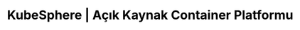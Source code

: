 ---
title: KubeSphere | Açık Kaynak Container Platformu
description: KubeSphere, kurumsal/bireysel uygulama geliştirme ve dağıtımı için Kubernetes tabanlı açık kaynaklı bir konteyner platformudur.


css: scss/index-tr.scss

section1:
  title: KubeSphere Container Platform
  topic: Hibrit Bulut İçin Tasarlandı
  content: KubeSphere, Kubernetes çekirdeğini kullanan, üçüncü taraf uygulamalar için sorunsuz entegrasyon sunmayı amaçlayan açık kaynak kodlu container platformudur.
  btnContent1: Kubernetes Üzerinde Kurulum
  btnContent2: Linux Üzerinde Kurulum

section2: 
  title: Tek Platform Onlarca Çözüm
  content: KubeSphere, yığın otomatik BT operasyonuna ve modern DevOps iş akışlarına sahip multi-tenant kurumsal sınıf bir konteyner platformudur. Ayrıca işletmelerin Kubernetes stratejisi için gereken en yaygın işlevleri içeren daha sağlam ve zengin özellikli bir platform oluşturmalarına yardımcı olan geliştirici dostu web kullanıcı arayüzü sağlar.
  children: 
    - name: Açık Kaynak
      icon: /images/home/open-source.svg
      content: 100% açık kaynaklı kendisini topluluğa adamış CNCF sertifikalı Kubernetes platform

    - name: Kolay Kurulum
      icon: /images/home/easy-to-run.svg
      content: Kubernetes cluster veya Linux serverlara kurulabilir, çevrimiçi ve air-gapped kurulum destekler

    - name: Öne Çıkaran Özellikler
      icon: /images/home/feature-rich.svg
      content: Tek platformda DevOps, service mesh, multi-tenancy, storage and network yönetimi sunar

    - name: Modüler & Tak-Çıkar
      icon: /images/home/modular-pluggable.svg
      content: Tüm modüller tak-çıkar yapıya uygun olarak geliştirilmiştir, kolayca yönetilebilir


section3:
  title: Farklı Ekiplere Faydaları
  content: Farklı ekiplerin birbirine entegre olarak çalışmasını sağlar. Geliştiriciler web konsolda tek tıkla kodunu dağıtabilir, Operasyon ekibi için merkezi gözlemlenebilirlik ve güçlü DevOps stratejisine uygun ortamı sunar, Altyapı ekibinin esnek ağ ve çözüm çözümleriyle Kubernetes cluster kurmasına ve korumasına yardımcı olur.
  children:
    - name: Altyapı Takımı
      content: Otomatik kurulum, ölçekleme ve yükseltme işlemlerini zahmetsiz gerçekleştirin
      icon: /images/home/7.svg
      children:
        - content: Kullanımınızı geliştirir ve altyapı maaliyetlerinizi azaltır
        - content: Tek arayüzde multi-cluster container platformu kontrolü sağlayın
        - content: Kusursuz güvenlik geliştirmeleri sağlar, birden çok depolama ve ağ çözümünü destekler
        - content: Tamamen güvenilir, sertifikalı bir Kubernetes platformu ve uygulama dağıtımı sunar

    - name: Geliştiriciler
      content: Kodunuza odaklanın, brakın gerisini KubeSphere halletsin
      icon: /images/home/74.png
      children:
        - content: Smooth kullanıcı deneyimi ile karmaşıklığın önüne gerçer
        - content: Her uygulama ortamına uyarlanmış toolkit ve dağıtım otomasyonu sağlar
        - content: Kullanıma hazır log kaydı, monitoring ve multi-tenant yapı, geliştirme verimliliğini artırır
        - content: Uygulama yaşam döngüsü yönetimini destekleyerek pazara giriş süresini hızlandırın

    - name: Operasyon Takımı
      content: Tek tıkla kurumsal seviye container platformu kurun
      icon: /images/home/71.svg
      children:
        - content: Altyapıdan uygulamalara merkezi günlük log kaydı, monitoring ve uyarı servisleri
        - content: Kolaylaştırılmış dağıtım, test, sürüm, yükseltme ve ölçeklendirme
        - content: Bulut uygulamaları için Kubernetes'i iyi izleyin, yönlendirin ve optimize edin
        - content: Farklı kullanıcıların alışkanlıkları için optimize edilmiş, kullanımı kolay web konsolu ve grafik paneli 

section4:
  title: Öne Çıkan Özellikler
  content: Açık kaynaklı bir ürün kullanmak ve bu ürünün kurumunuza uygun olmasını istiyorsanız doğru yerdesiniz
  children:
    - name: Kolay Provizyon
      icon: /images/home/provisioning-kubernetes.svg
      content: Kubernetes ya da herhangi bir altyapıya, kolayca deploy edin, GPU node desteği mevcuttur

    - name: K8s Kaynak Yönetimi
      icon: /images/home/k-8-s-resource-management.svg
      content: Güçlü gözlemlenebilirlik ile web console kullanarak kaynaklarınızı kolayca yönetin

    - name: Multi-tenant Yönetim
      icon: /images/home/multi-tenant-management.svg
      content: Kullanıcı yetkilendirmesi, alt hesaplar oluşturulması, LDAP desteği ile muteşem çözüm
  
  features:
    - name: Uygulama Mağazası
      icon: /images/home/store.svg
      content: Helm tabanlı uygulamalar için uygulama deposu sağlayın ve uygulama yaşam döngüsünü zahmetsiz sağlayın
      color: grape

    - name: Service Mesh (Istio Tabanlı)
      icon: /images/home/service.svg
      content: Ayrıntılı trafik yönetimi ve gözlemlenebilirliği arayüzü kullanarak kontrol altında tutun
      color: red

    - name: Zengin Gözlemlenebilirlik
      icon: /images/home/rich.svg
      content: Çok boyutlu monitoring grafikleri, multi-tenant log dosyaları, uyarılar ve bildirimler
      color: green

    - name: DevOps Modülü
      icon: /images/home/dev-ops.svg
      content: Jenkins temelli kullanıma hazır CI / CD ve S2I ve B2I dahil otomatik workflow araçları sunar
      color: orange

    - name: Birden Fazla Storage Çözümü
      icon: /images/home/multiple.svg
      content: GlusterFS, CephRBD, NFS, LocalPV çözümlerini destekler, birden çok depolama alanı desteği sunar
      color: grape

    - name: Birden Fazla Network Çözümü
      icon: /images/home/network.svg
      content: Calico ve Flannel destekler, Porter LB desteği vardır
      color: green

    - name: Multi-cluster Yönetimi 
      icon: /images/home/management.svg
      content: Uygulamaları birden çok cluster ve bulut sağlayıcıya dağıtın ve olağanüstü durum kurtarma için hazırlıklı olun
      color: orange

section5:
  title: KubeSphere ile Cloud Native Çözümler
  frontEnd:
    title: Front-End
    project: KubeSphere Web Konsol
    children:
      - icon: /images/home/mobx.jpg
      - icon: /images/home/koa.jpg
      - icon: /images/home/react.png

  backEnd:
    title: Back end （REST API）
    project: KubeSphere Back Sistem
    group:
      - name: API Sunucusu
      - name: API Geçiş Kapısı
      - name: Kontroller Yönetimi
      - name: Hesap Yönetimi
    

section6:
  title: KubeSphere'i Tercih Edenler
  content: Müşteri senaryoları, daha ayrıntılı kullanıcı senaryoları ve bulut yerel dönüşüm hikayelerini sizler için listeledik. </br> Çeşitli işletme ve kuruluşlar araştırma, üretim ve ticari ürünler için KubeSphere Container Platform'u kullanıyor.
  children:
    - icon: /images/home/section6-anchnet.jpg
    - icon: /images/home/section6-aqara.jpg
    - icon: /images/home/section6-benlai.jpg
    - icon: /images/home/section6-china-mobile.jpg
    - icon: /images/home/section6-extreme-vision.jpg
    - icon: /images/home/section6-huaxia-bank.jpg
    - icon: /images/home/section6-maxnerva.jpg
    - icon: /images/home/section6-mile-works.svg
    - icon: /images/home/section6-yiliu.jpg
    - icon: /images/home/section6-powersmart.jpg
    - icon: /images/home/section6-wisdom-world.jpg
    - icon: /images/home/section6-sina.jpg
    - icon: /images/home/section6-softtek.jpg
    - icon: /images/home/section6-webank.jpg
    - icon: /images/home/section6-vng.jpg
  btnContent: Müşteri Senaryoları
  btnLink:
  link:
  linkContent: Logonuzun burada yer almasını ister misiniz? Hemen istek gönderin. →
  image: /images/home/certification.jpg
---
